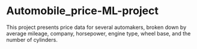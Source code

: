 # Automobile_price-ML-project
This project presents price data for several automakers, broken down by average mileage, company, horsepower, engine type, wheel base, and the number of cylinders.
